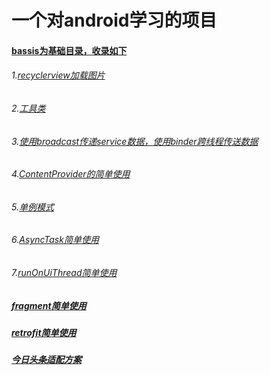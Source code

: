 # 一个对android学习的项目

#### [bassis为基础目录，收录如下](https://github.com/987625922/MyAndroidLearn/tree/master/app/src/main/java/com/wind/wind/myapplication/bassis)
###### 1.[recyclerview加载图片](https://github.com/987625922/MyAndroidLearn/tree/master/app/src/main/java/com/wind/wind/myapplication/bassis/RecyclerImage)
###### 2.[工具类](https://github.com/987625922/MyAndroidLearn/tree/master/app/src/main/java/com/wind/wind/myapplication/bassis/Utils)
###### 3.[使用broadcast传递service数据，使用binder跨线程传送数据](https://github.com/987625922/MyAndroidLearn/tree/master/app/src/main/java/com/wind/wind/myapplication/bassis/Utils)
###### 4.[ContentProvider的简单使用](https://github.com/987625922/MyAndroidLearn/tree/master/app/src/main/java/com/wind/wind/myapplication/bassis/provider)
###### 5.[单例模式](https://github.com/987625922/MyAndroidLearn/tree/master/app/src/main/java/com/wind/wind/myapplication/bassis/single)
###### 6.[AsyncTask简单使用](https://github.com/987625922/MyAndroidLearn/blob/master/app/src/main/java/com/wind/wind/myapplication/bassis/AsyncTaskActivity.java)
###### 7.[runOnUiThread简单使用](https://github.com/987625922/MyAndroidLearn/blob/master/app/src/main/java/com/wind/wind/myapplication/bassis/AsyncTaskActivity.java)
##### [fragment简单使用](https://github.com/987625922/MyAndroidLearn/blob/master/app/src/main/java/com/wind/wind/myapplication/fragment)
##### [retrofit简单使用](https://github.com/987625922/MyAndroidLearn/blob/master/app/src/main/java/com/wind/wind/myapplication/okhttp)
##### [今日头条适配方案](https://github.com/987625922/MyAndroidLearn/blob/master/app/src/main/java/com/wind/wind/myapplication/screenmatch/Density.java)
